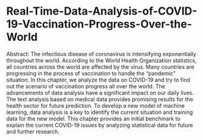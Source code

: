 # Real-Time-Data-Analysis-of-COVID-19-Vaccination-Progress-Over-the-World
Abstract: The infectious disease of coronavirus is intensifying exponentially throughout the world. According to the World Health Organization statistics, all countries across the world are affected by the virus. Many countries are progressing in the process of vaccination to handle the “pandemic” situation. In this chapter, we analyze the data on COVID-19 and try to find out the scenario of vaccination progress all over the world. The advancements of data analysis have a significant impact on our daily lives. The text analysis based on medical data provides promising results for the health sector for future prediction. To develop a new model of machine learning, data analysis is a key to identify the current situation and training data for the new model. This chapter provides an initial benchmark to explain the current COVID-19 issues by analyzing statistical data for future and further research.
